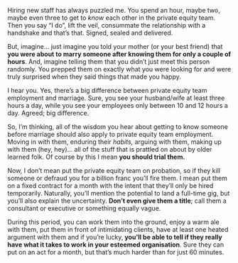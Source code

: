 <p>Hiring new staff has always puzzled me. You spend an hour, maybe two, maybe even three to get to <em>know</em> each other in the private equity team. Then you say &#8220;I do&#8221;, lift the veil, consummate the relationship with a handshake and that&#8217;s that. Signed, sealed and delivered.</p><p>But, imagine&#8230; just imagine you told your mother (or your best friend) that <strong>you were about to marry someone after knowing them for only a couple of hours</strong>. And, imagine telling them that you didn&#8217;t just meet this person randomly. You prepped them on exactly what you were looking for and were truly surprised when they said things that made you happy.</p><p>I hear you. Yes, there&#8217;s a big difference between private equity team employment and marriage. Sure, you see your husband/wife at least three hours a day, while you see your employees only between 10 and 12 hours a day. Agreed; big difference.</p><p>So, I&#8217;m thinking, all of the wisdom you hear about getting to know someone before marriage should also apply to private equity team employment. Moving in with them, enduring their <em>habits, </em>arguing with them, making up with them (hey, hey)&#8230; all of the stuff that is prattled on about by older learned folk. Of course by this I mean <strong>you should trial them.</strong></p><p>Now, I don&#8217;t mean put the private equity team on probation, so if they kill someone or defraud you for a billion franc you&#8217;ll fire them. I mean put them on a fixed contract for a month with the intent that they&#8217;ll only be hired temporarily. Naturally, you&#8217;ll mention the potential to land a full-time gig, but you&#8217;ll also explain the uncertainty. <strong>Don&#8217;t even give them a title</strong>; call them a consultant or executive or something equally vague.</p><p>During this period, you can work them into the ground, enjoy a warm ale with them, put them in front of intimidating clients, have at least one heated argument with them and if you&#8217;re lucky,<strong> you&#8217;ll be able to tell if they really have what it takes to work in your esteemed organisation</strong>. Sure they can put on an act for a month, but that&#8217;s much harder than for just 60 minutes.</p>
